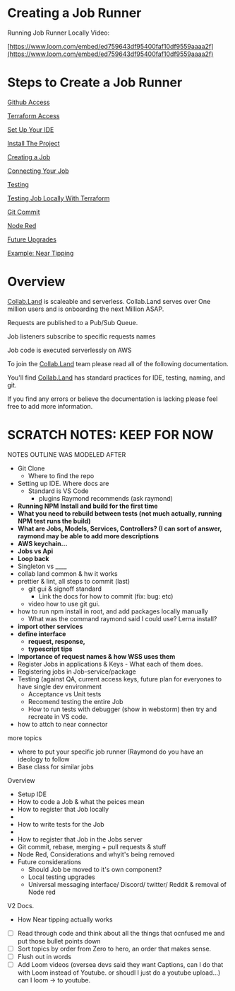 # Creating a Job Runner

Running Job Runner Locally Video:

[https://www.loom.com/embed/ed759643df95400faf10df9559aaaa2f](https://www.loom.com/embed/ed759643df95400faf10df9559aaaa2f)

# Steps to Create a Job Runner

[Github Access](Creating%20a%20Job%20Runner%20e9f8abc9f923449180b1749479b9bb32/Github%20Access%20a14373349b5e418b99ced9b940a9ce69.md)

[Terraform Access](Creating%20a%20Job%20Runner%20e9f8abc9f923449180b1749479b9bb32/Terraform%20Access%20fb0444f80fa84db4a3b0be723f495663.md)

[Set Up Your IDE](Creating%20a%20Job%20Runner%20e9f8abc9f923449180b1749479b9bb32/Set%20Up%20Your%20IDE%20657e1e32c4934fe7befb29a0a14d7e28.md)

[Install The Project](Creating%20a%20Job%20Runner%20e9f8abc9f923449180b1749479b9bb32/Install%20The%20Project%20468b5f88ccdd45d099def67b9bdb3558.md)

[Creating a Job](Creating%20a%20Job%20Runner%20e9f8abc9f923449180b1749479b9bb32/Creating%20a%20Job%20fb9172cbf3fa45a38d5f33cb79fdcd20.md)

[Connecting Your Job](Creating%20a%20Job%20Runner%20e9f8abc9f923449180b1749479b9bb32/Connecting%20Your%20Job%208c990f7da9334f05afa10e37918bed4f.md)

[Testing](Creating%20a%20Job%20Runner%20e9f8abc9f923449180b1749479b9bb32/Testing%200d2537e3c98c46f78d7017472f3bc4eb.md)

[Testing Job Locally With Terraform](Creating%20a%20Job%20Runner%20e9f8abc9f923449180b1749479b9bb32/Testing%20Job%20Locally%20With%20Terraform%209ad759ed9a164a4cacc1055e7fe65e1e.md)

[Git Commit](Creating%20a%20Job%20Runner%20e9f8abc9f923449180b1749479b9bb32/Git%20Commit%20c00d9885b7c44811a3de9a91f719ce5f.md)

[Node Red](Creating%20a%20Job%20Runner%20e9f8abc9f923449180b1749479b9bb32/Node%20Red%205685840282594501bcf63e40b09600f6.md)

[Future Upgrades](Creating%20a%20Job%20Runner%20e9f8abc9f923449180b1749479b9bb32/Future%20Upgrades%20689a03d921054200bdec8e3d625fb45c.md)

[Example: Near Tipping](Creating%20a%20Job%20Runner%20e9f8abc9f923449180b1749479b9bb32/Example%20Near%20Tipping%2029a0af7a1eda41749bca33c91d753796.md)

# Overview

[Collab.Land](http://Collab.Land) is scaleable and serverless. Collab.Land serves over One million users and is onboarding the next Million ASAP.

Requests are published to a Pub/Sub Queue.

Job listeners subscribe to specific requests names

Job code is executed serverlessly on AWS 

To join the [Collab.Land](http://Collab.Land) team please read all of the following documentation. 

You'll find [Collab.Land](http://Collab.Land) has standard practices for IDE, testing, naming, and git.  

If you find any errors or believe the documentation is lacking please feel free to add more information.

# SCRATCH NOTES: KEEP FOR NOW

NOTES OUTLINE WAS MODELED AFTER

- Git Clone
    - Where to find the repo
- Setting up IDE. Where docs are
    - Standard is VS Code
        - plugins Raymond recommends (ask raymond)
- **Running NPM Install and build for the first time**
- **What you need to rebuild between tests (not much actually, running NPM test runs the build)**
- **What are Jobs, Models, Services, Controllers? (I can sort of answer, raymond may be able to add more descriptions**
- **AWS keychain...**
- **Jobs vs Api**
- **Loop back**
- Singleton vs ____
- collab land common & hw it works
- prettier & lint, all steps to commit (last)
    - git gui & signoff standard
        - Link the docs for how to commit (fix: bug: etc)
    - video how to use git gui.
- how to run npm install in root, and add packages locally manually
    - What was the command raymond said I could use? Lerna install?
- **import other services**
- **define interface**
    - **request, response,**
    - **typescript tips**
- I**mportance of request names & how WSS uses them**
- Register Jobs in applications & Keys - What each of them does.
- Registering jobs in Job-service/package
- Testing (against QA, current access keys, future plan for everyones to have single dev environment
    - Acceptance vs Unit tests
    - Recomend testing the entire Job
    - How to run tests with debugger (show in webstorm) then try and recreate in VS code.
- how to attch to near connector

more topics

- where to put your specific job runner (Raymond do you have an ideology to follow
- Base class for similar jobs

Overview

- Setup IDE
- How to code a Job & what the peices mean
- How to register that Job locally
- 
- How to write tests for the Job
- 
- How to register that Job in the Jobs server
- Git commit, rebase, merging + pull requests & stuff
- Node Red, Considerations and whyit's being removed
- Future considerations
    - Should Job be moved to it's own component?
    - Local testing upgrades
    - Universal messaging interface/ Discord/ twitter/ Reddit & removal of Node red
    

V2 Docs. 

- How Near tipping actually works

- [ ]  Read through code and think about all the things that ocnfused me and put those bullet points down
- [ ]  Sort topics by order from Zero to hero, an order that makes sense.
- [ ]  Flush out in words
- [ ]  Add Loom videos (oversea devs said they want Captions, can I do that with Loom instead of Youtube.  or shoudl I just do a youtube upload...) can I loom → to youtube.

